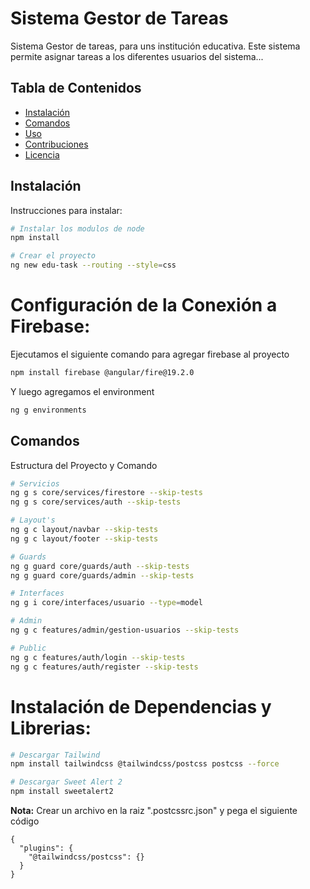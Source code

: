 # Sistema Gestor de Tareas

Sistema Gestor de tareas, para uns institución educativa. Este sistema permite asignar tareas a los diferentes usuarios del sistema...

## Tabla de Contenidos
- [Instalación](#instalación)
- [Comandos](#comandos)
- [Uso](#uso)
- [Contribuciones](#contribuciones)
- [Licencia](#licencia)

## Instalación

Instrucciones para instalar:
```bash
# Instalar los modulos de node
npm install
```

```bash
# Crear el proyecto
ng new edu-task --routing --style=css
```

# Configuración de la Conexión a Firebase:

Ejecutamos el siguiente comando para agregar firebase al proyecto

```bash
npm install firebase @angular/fire@19.2.0

```
Y luego agregamos el environment

```bash
ng g environments

```

## Comandos

Estructura del Proyecto y Comando

```bash
# Servicios
ng g s core/services/firestore --skip-tests
ng g s core/services/auth --skip-tests

```

```bash
# Layout's
ng g c layout/navbar --skip-tests
ng g c layout/footer --skip-tests

```

```bash
# Guards
ng g guard core/guards/auth --skip-tests
ng g guard core/guards/admin --skip-tests

```

```bash
# Interfaces
ng g i core/interfaces/usuario --type=model
```
```bash
# Admin
ng g c features/admin/gestion-usuarios --skip-tests

# Public
ng g c features/auth/login --skip-tests
ng g c features/auth/register --skip-tests
```

# Instalación de Dependencias y Librerias:
 
```bash
# Descargar Tailwind
npm install tailwindcss @tailwindcss/postcss postcss --force

# Descargar Sweet Alert 2
npm install sweetalert2 
```
**Nota:**  Crear un archivo en la raiz ".postcssrc.json" y pega el siguiente código
```
{
  "plugins": {
    "@tailwindcss/postcss": {}
  }
}

```
